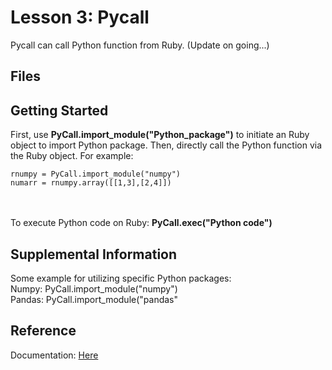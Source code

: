# Lesson 3: Pycall
Pycall can call Python function from Ruby. (Update on going...)

## Files

## Getting Started
First, use <b>PyCall.import_module("Python_package")</b> to initiate an Ruby object to import Python package. Then, directly call the Python function via the Ruby object. For example:

```
rnumpy = PyCall.import_module("numpy")
numarr = rnumpy.array([[1,3],[2,4]])
```

<br><br>
To execute Python code on Ruby: <b>PyCall.exec("Python code")</b>

## Supplemental Information
Some example for utilizing specific Python packages:
<br>
Numpy: PyCall.import_module("numpy")
<br>
Pandas: PyCall.import_module("pandas"


## Reference
Documentation: <a href="https://github.com/mrkn/pycall.rb">Here</a>
